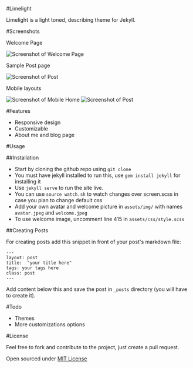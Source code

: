 #Limelight

Limelight is a light toned, describing theme for Jekyll.

#Screenshots

Welcome Page

![Screenshot of Welcome Page](http://i.imgur.com/HK6Jj1O.png)

Sample Post page

![Screenshot of Post](http://i.imgur.com/kEkcJYy.png)

Mobile layouts

![Screenshot of Mobile Home](http://i.imgur.com/mpQAj6j.png) ![Screenshot of Post](http://i.imgur.com/IZ5a80M.png)

#Features
- Responsive design
- Customizable
- About me and blog page

#Usage

##Installation

- Start by cloning the github repo using `git clone`
- You must have jekyll installed to run this, use `gem install jekyll` for installing it
- Use `jekyll serve` to run the site live.
- You can use `source watch.sh` to watch changes over screen.scss in case you plan to change default css
- Add your own avatar and welcome picture in `assets/img/` with names `avatar.jpeg` and `welcome.jpeg`
- To use welcome image, uncomment line 415 in `assets/css/style.scss`

##Creating Posts

For creating posts add this snippet in front of your post's markdown file:

```
---
layout: post
title:  "your title here"
tags: your tags here
class: post
---

```

Add content below this and save the post in `_posts` directory (you will have to create it).

#Todo

- Themes
- More customizations options

#License

Feel free to fork and contribute to the project, just create a pull request.

Open sourced under [MIT License](LICENSE.md) 